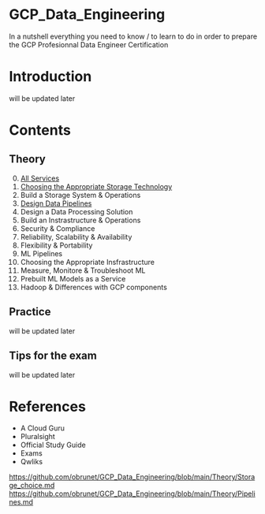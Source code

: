 # GCP_Data_Engineering
In a nutshell everything you need to know / to learn to do in order to prepare the GCP Profesionnal Data Engineer Certification

# Introduction
will be updated later

# Contents

## Theory
0. [All Services](Theory/Components.md)
1. [Choosing the Appropriate Storage Technology](Theory/Storage.md)
2. Build a Storage System & Operations
3. [Design Data Pipelines](Theory/Pipelines.md)
4. Design a Data Processing Solution
5. Build an Instrastructure & Operations
6. Security & Compliance
7. Reliability, Scalability & Availability
8. Flexibility & Portability
9. ML Pipelines
10. Choosing the Appropriate Insfrastructure
11. Measure, Monitore & Troubleshoot ML
12. Prebuilt ML Models as a Service
13. Hadoop & Differences with GCP components


## Practice
will be updated later

## Tips for the exam
will be updated later

# References
- A Cloud Guru
- Pluralsight
- Official Study Guide
- Exams
- Qwliks


https://github.com/obrunet/GCP_Data_Engineering/blob/main/Theory/Storage_choice.md
https://github.com/obrunet/GCP_Data_Engineering/blob/main/Theory/Pipelines.md
